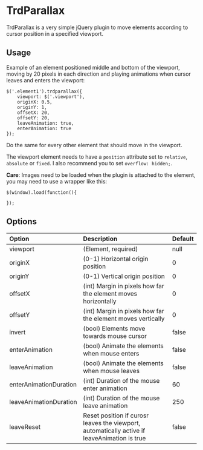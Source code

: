 TrdParallax
======

TrdParallax is a very simple jQuery plugin to move elements according to cursor position in a specified viewport.

Usage
------

Example of an element positioned middle and bottom of the viewport, moving by 20 pixels in each direction and playing animations when cursor leaves and enters the viewport:
```
$('.element1').trdparallax({
	viewport: $('.viewport'),
	originX: 0.5,
	originY: 1,
	offsetX: 20,
	offsetY: 20,
	leaveAnimation: true,
	enterAnimation: true
});
```
Do the same for every other element that should move in the viewport.

The viewport element needs to have a ```position``` attribute set to ```relative```, ```absolute``` or ```fixed```. I also recommend you to set ```overflow: hidden;```.

**Care**: Images need to be loaded when the plugin is attached to the element, you may need to use a wrapper like this:

```
$(window).load(function(){
	
});
```

Options
------

| Option | Description | Default |
| :------------- | :------------- | :----- |
| viewport | (Element, required) | null |
| originX | (0-1) Horizontal origin position | 0 |
| originY | (0-1) Vertical origin position | 0 |
| offsetX | (int) Margin in pixels how far the element moves horizontally | 0 |
| offsetY | (int) Margin in pixels how far the element moves vertically | 0 |
| invert | (bool) Elements move towards mouse cursor | false |
| enterAnimation | (bool) Animate the elements when mouse enters | false |
| leaveAnimation | (bool) Animate the elements when mouse leaves | false |
| enterAnimationDuration | (int) Duration of the mouse enter animation | 60 |
| leaveAnimationDuration | (int) Duration of the mouse leave animation | 250 |
| leaveReset | Reset position if curosr leaves the viewport, automatically active if leaveAnimation is true | false |